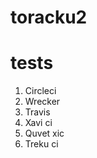 # toracku2

tests
=============================

1. Circleci
2. Wrecker 
3. Travis
4. Xavi ci
5. Quvet xic
6. Treku ci
